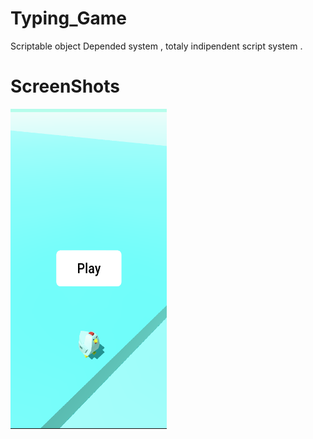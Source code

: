# Typing_Game
Scriptable object Depended system , totaly indipendent script  system .

# ScreenShots

<img src="_images/typing_1.png" width="250" height="512">

